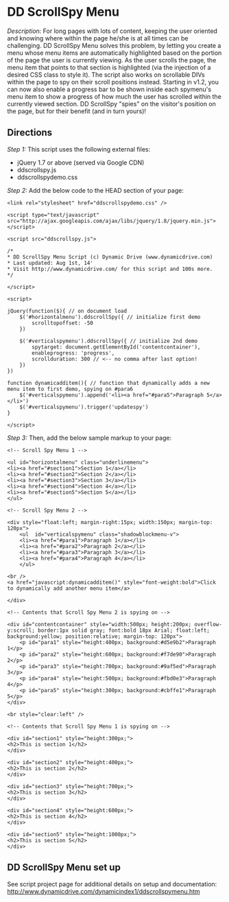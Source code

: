 # DD ScrollSpy Menu #

*Description:* For long pages with lots of content, keeping the user oriented and knowing where within the page he/she is at all times can be challenging. DD ScrollSpy Menu solves this problem, by letting you create a menu whose menu items are automatically highlighted based on the portion of the page the user is currently viewing. As the user scrolls the page, the menu item that points to that section is highlighted (via the injection of a desired CSS class to style it). The script also works on scrollable DIVs within the page to spy on their scroll positions instead. Starting in v1.2, you can now also enable a progress bar to be shown inside each spymenu's menu item to show a progress of how much the user has scrolled within the currently viewed section. DD ScrollSpy "spies" on the visitor's position on the page, but for their benefit (and in turn yours)!

## Directions ##

*Step 1:* This script uses the following external files:

+ jQuery 1.7 or above (served via Google CDN)
+ ddscrollspy.js
+ ddscrollspydemo.css

*Step 2:* Add the below code to the HEAD section of your page:

	<link rel="stylesheet" href="ddscrollspydemo.css" />
	
	<script type="text/javascript" src="http://ajax.googleapis.com/ajax/libs/jquery/1.8/jquery.min.js"></script>
	
	<script src="ddscrollspy.js">
	
	/*
	* DD ScrollSpy Menu Script (c) Dynamic Drive (www.dynamicdrive.com)
	* Last updated: Aug 1st, 14'
	* Visit http://www.dynamicdrive.com/ for this script and 100s more.
	*/
	
	</script>
	
	<script>
	
	jQuery(function($){ // on document load
		$('#horizontalmenu').ddscrollSpy({ // initialize first demo
			scrolltopoffset: -50
		})
	
		$('#verticalspymenu').ddscrollSpy({ // initialize 2nd demo
			spytarget: document.getElementById('contentcontainer'),
			enableprogress: 'progress',
			scrollduration: 300 // <-- no comma after last option!
		})
	})
	
	function dynamicadditem(){ // function that dynamically adds a new menu item to first demo, spying on #para6
		$('#verticalspymenu').append('<li><a href="#para5">Paragraph 5</a></li>')
		$('#verticalspymenu').trigger('updatespy')
	}
	
	</script>


*Step 3:* Then, add the below sample markup to your page:

	<!-- Scroll Spy Menu 1 -->
	
	<ul id="horizontalmenu" class="underlinemenu">
	<li><a href="#section1">Section 1</a></li>
	<li><a href="#section2">Section 2</a></li>
	<li><a href="#section3">Section 3</a></li>
	<li><a href="#section4">Section 4</a></li>
	<li><a href="#section5">Section 5</a></li>
	</ul>
	
	<!-- Scroll Spy Menu 2 -->
	
	<div style="float:left; margin-right:15px; width:150px; margin-top: 120px">
		<ul  id="verticalspymenu" class="shadowblockmenu-v">
		<li><a href="#para1">Paragraph 1</a></li>
		<li><a href="#para2">Paragraph 2</a></li>
		<li><a href="#para3">Paragraph 3</a></li>
		<li><a href="#para4">Paragraph 4</a></li>
		</ul>
	
	<br />
	<a href="javascript:dynamicadditem()" style="font-weight:bold">Click to dynamically add another menu item</a>
	
	</div>
	
	<!-- Contents that Scroll Spy Menu 2 is spying on -->
	
	<div id="contentcontainer" style="width:500px; height:200px; overflow-y:scroll; border:1px solid gray; font:bold 18px Arial; float:left; background:yellow; position:relative; margin-top: 120px">
		<p id="para1" style="height:400px; background:#d5e9b2">Paragraph 1</p>
		<p id="para2" style="height:600px; background:#f7de90">Paragraph 2</p>
		<p id="para3" style="height:700px; background:#9af5ed">Paragraph 3</p>
		<p id="para4" style="height:500px; background:#fbd0e3">Paragraph 4</p>
		<p id="para5" style="height:300px; background:#cbffe1">Paragraph 5</p>
	</div>
	
	<br style="clear:left" />
	
	<!-- Contents that Scroll Spy Menu 1 is spying on -->
	
	<div id="section1" style="height:300px;">
	<h2>This is section 1</h2>
	</div>
	
	<div id="section2" style="height:400px;">
	<h2>This is section 2</h2>
	</div>
	
	<div id="section3" style="height:700px;">
	<h2>This is section 3</h2>
	</div>
	
	<div id="section4" style="height:600px;">
	<h2>This is section 4</h2>
	</div>
	
	<div id="section5" style="height:1000px;">
	<h2>This is section 5</h2>
	</div>

## DD ScrollSpy Menu set up ##

See script project page for additional details on setup and documentation: <http://www.dynamicdrive.com/dynamicindex1/ddscrollspymenu.htm>
